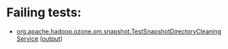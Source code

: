 # Failing tests: 

 * [org.apache.hadoop.ozone.om.snapshot.TestSnapshotDirectoryCleaningService](hadoop-ozone/integration-test/org.apache.hadoop.ozone.om.snapshot.TestSnapshotDirectoryCleaningService.txt) ([output](hadoop-ozone/integration-test/org.apache.hadoop.ozone.om.snapshot.TestSnapshotDirectoryCleaningService-output.txt))
